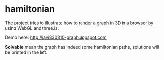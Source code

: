 # hamiltonian

The project tries to illustrate how to render a graph in 3D in a browser by using WebGL and three.js.

Demo here:
<http://javi830810-graph.appspot.com>

**Solvable** mean the graph has indeed some hamiltonian paths, solutions will be printed in the left.
